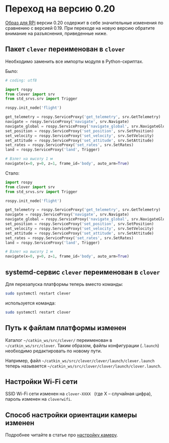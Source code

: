 # Переход на версию 0.20

[Образ для RPi](image.md) версии 0.20 содержит в себе значительные изменения по сравнению с версией 0.19. При переходе на новую версию обратите внимание на разъяснения, приведенные ниже.

## Пакет `clever` переименован в `clover`

Необходимо заменить все импорты модуля в Python-скриптах.

Было:

```python
# coding: utf8

import rospy
from clever import srv
from std_srvs.srv import Trigger

rospy.init_node('flight')

get_telemetry = rospy.ServiceProxy('get_telemetry', srv.GetTelemetry)
navigate = rospy.ServiceProxy('navigate', srv.Navigate)
navigate_global = rospy.ServiceProxy('navigate_global', srv.NavigateGlobal)
set_position = rospy.ServiceProxy('set_position', srv.SetPosition)
set_velocity = rospy.ServiceProxy('set_velocity', srv.SetVelocity)
set_attitude = rospy.ServiceProxy('set_attitude', srv.SetAttitude)
set_rates = rospy.ServiceProxy('set_rates', srv.SetRates)
land = rospy.ServiceProxy('land', Trigger)

# Взлет на высоту 1 м
navigate(x=0, y=0, z=1, frame_id='body', auto_arm=True)
```

Стало:

```python
import rospy
from clover import srv
from std_srvs.srv import Trigger

rospy.init_node('flight')

get_telemetry = rospy.ServiceProxy('get_telemetry', srv.GetTelemetry)
navigate = rospy.ServiceProxy('navigate', srv.Navigate)
navigate_global = rospy.ServiceProxy('navigate_global', srv.NavigateGlobal)
set_position = rospy.ServiceProxy('set_position', srv.SetPosition)
set_velocity = rospy.ServiceProxy('set_velocity', srv.SetVelocity)
set_attitude = rospy.ServiceProxy('set_attitude', srv.SetAttitude)
set_rates = rospy.ServiceProxy('set_rates', srv.SetRates)
land = rospy.ServiceProxy('land', Trigger)

# Взлет на высоту 1 м
navigate(x=0, y=0, z=1, frame_id='body', auto_arm=True)
```

## systemd-сервис `clever` переименован в `clover`

Для перезапуска платформы теперь вместо команды:

```bash
sudo systemctl restart clever
```

используется команда:

```bash
sudo systemctl restart clover
```

## Путь к файлам платформы изменен

Каталог `~/catkin_ws/src/clever/` переименован в `~/catkin_ws/src/clover`. Таким образом, файлы конфигурации (`.launch`) необходимо редактировать по новому пути.

Например, файл `~/catkin_ws/src/clever/clever/launch/clever.launch` теперь называется `~/catkin_ws/src/clover/clover/launch/clover.launch`.

<!--
## Переход на Python 3

Python 2 был признан [устаревшим](https://www.python.org/doc/sunset-python-2/), начиная с 1 января 2020 года. Платформа Клевера переходит на использование Python 3.

Для запуска полетных скриптов вместо команды `python`:

```bash
python flight.py
```

теперь следует использовать команду `python3`:

```bash
python3 flight.py
```

Синтаксис языка Python 3 имеет определенные изменения по сравнения со второй версией. Вместо *оператора* `print`:

```python
print 'Clover is the best'
```

теперь используется *функция* `print`:

```python
print('Clover is the best')
```

Оператор деления по умолчанию выполняет деление с плавающей точкой (вместо целочисленного). Python 2:

```python
>>> 10 / 4
2
```

Python 3:

```python
>>> 10 / 4
2.5
```

Для строк по умолчанию теперь используется тип `unicode` (вместо типа `str`).

Указание кодировки файла (`# coding: utf8`) перестало быть необходимым.

Полное описание всех изменений языка смотрите в [соответствующей статье](https://pythonworld.ru/osnovy/python2-vs-python3-razlichiya-sintaksisa.html).
-->

## Настройки Wi-Fi сети

SSID Wi-Fi сети изменен на `clover-XXXX ` (где X – случайная цифра), пароль изменен на `cloverwifi`.

## Способ настройки ориентации камеры изменен

Подробнее читайте в статье про [настройку камеру](camera_setup.md#frame).
